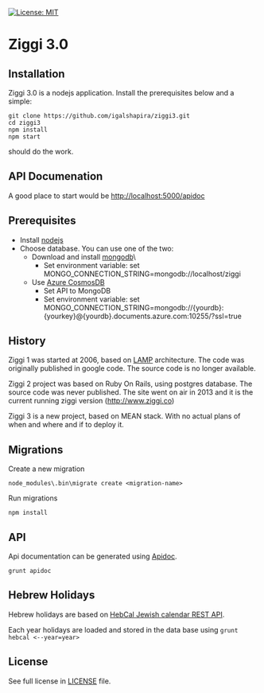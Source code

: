 [![License: MIT](https://img.shields.io/badge/License-MIT-yellow.svg)](https://opensource.org/licenses/MIT)

# Ziggi 3.0

## Installation

Ziggi 3.0 is a nodejs application. Install the prerequisites below and a simple:

```
git clone https://github.com/igalshapira/ziggi3.git
cd ziggi3
npm install
npm start
```

should do the work.

## API Documenation
A good place to start would be [http://localhost:5000/apidoc](http://localhost:5000/apidoc)

## Prerequisites

* Install [nodejs](https://nodejs.org/en/download/)
* Choose database. You can use one of the two:
  * Download and install [mongodb](https://www.mongodb.com/)\
    * Set environment variable: set MONGO_CONNECTION_STRING=mongodb://localhost/ziggi
  * Use [Azure CosmosDB](https://azure.microsoft.com/en-us/try/cosmosdb/)
    * Set API to MongoDB
    * Set environment variable: set MONGO_CONNECTION_STRING=mongodb://{yourdb}:{yourkey}@{yourdb}.documents.azure.com:10255/?ssl=true


## History

Ziggi 1 was started at 2006, based on [LAMP](https://en.wikipedia.org/wiki/LAMP_(software_bundle)) architecture. The code was originally published in google code.
The source code is no longer available.

Ziggi 2 project was based on Ruby On Rails, using postgres database. The source code was never published. The site went on air in 2013 and it is the current running ziggi version (http://www.ziggi.co)

Ziggi 3 is a new project, based on MEAN stack. With no actual plans of when and where and if to deploy it.

## Migrations

Create a new migration

```
node_modules\.bin\migrate create <migration-name>
```

Run migrations

```
npm install
```

## API

Api documentation can be generated using [Apidoc](http://apidocjs.com/).

```
grunt apidoc
```

## Hebrew Holidays

Hebrew holidays are based on [HebCal Jewish calendar REST API](https://www.hebcal.com/home/195/jewish-calendar-rest-api).

Each year holidays are loaded and stored in the data base using `grunt hebcal <--year=year>`

## License

See full license in [LICENSE](LICENSE) file.